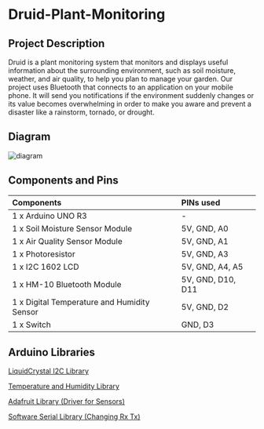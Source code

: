 # Druid-Plant-Monitoring

## Project Description

  Druid is a plant monitoring system that monitors and displays useful information about the surrounding environment, such as soil moisture, weather, and air quality, to help you plan to manage your garden. Our project uses Bluetooth that connects to an application on your mobile phone. It will send you notifications if the environment suddenly changes or its value becomes overwhelming in order to make you aware and prevent a disaster like a rainstorm, tornado, or drought.


## Diagram

![diagram](https://user-images.githubusercontent.com/79465272/169698275-361143cc-04fa-4c03-97ea-a29d967ef314.png)


## Components and Pins

Components | PINs used 
:------------ | :------------- 
1 x Arduino UNO R3 | -
1 x Soil Moisture Sensor Module | 5V, GND, A0
1 x Air Quality Sensor Module | 5V, GND, A1 
1 x Photoresistor | 5V, GND, A3
1 x I2C 1602 LCD | 5V, GND, A4, A5
1 x HM-10 Bluetooth Module | 5V, GND, D10, D11
1 x Digital Temperature and Humidity Sensor | 5V, GND, D2
1 x Switch | GND, D3



## Arduino Libraries

[LiquidCrystal I2C Library](https://github.com/fdebrabander/Arduino-LiquidCrystal-I2C-library)

[Temperature and Humidity Library](https://github.com/adafruit/DHT-sensor-library)

[Adafruit Library (Driver for Sensors)](https://github.com/adafruit/Adafruit_Sensor) 

[Software Serial Library (Changing Rx Tx)](https://github.com/PaulStoffregen/SoftwareSerial)
